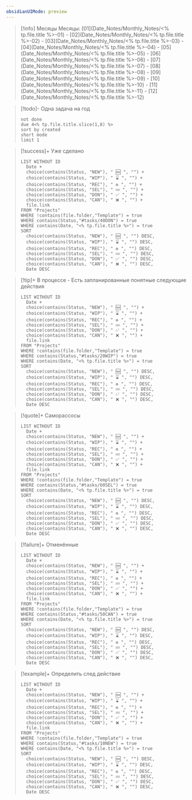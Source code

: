 ```yaml
---
obsidianUIMode: preview
---
```

> [!info] Месяцы
> Месяцы: [01](Date_Notes/Monthly_Notes/<% tp.file.title %>-01) - [02](Date_Notes/Monthly_Notes/<% tp.file.title %>-02) - [03](Date_Notes/Monthly_Notes/<% tp.file.title %>-03) - [04](Date_Notes/Monthly_Notes/<% tp.file.title %>-04) - [05](Date_Notes/Monthly_Notes/<% tp.file.title %>-05) - [06](Date_Notes/Monthly_Notes/<% tp.file.title %>-06) - [07](Date_Notes/Monthly_Notes/<% tp.file.title %>-07) - [08](Date_Notes/Monthly_Notes/<% tp.file.title %>-08) - [09](Date_Notes/Monthly_Notes/<% tp.file.title %>-09) - [10](Date_Notes/Monthly_Notes/<% tp.file.title %>-10) - [11](Date_Notes/Monthly_Notes/<% tp.file.title %>-11) - [12](Date_Notes/Monthly_Notes/<% tp.file.title %>-12)

> [!todo]- Одна задача на год
> ```tasks
> not done 
> due 4<% tp.file.title.slice(1,8) %>
> sort by created
> short mode
> limit 1
> ```

> [!success]+ Уже сделано
> ```dataview
> LIST WITHOUT ID 
> 	Date +
> 	choice(contains(Status, "NEW"), " 🆕 ", "") +
> 	choice(contains(Status, "WIP"), " ⌛ ", "") +
> 	choice(contains(Status, "REC"), " ♻️ ", "") +
> 	choice(contains(Status, "SEL"), " 💤 ", "") +
> 	choice(contains(Status, "DON"), " ✅ ", "") +
> 	choice(contains(Status, "CAN"), " ❌ ", "") +
> 	file.link
> FROM "Projects"
> WHERE !contains(file.folder,"Template") = true
> WHERE contains(Status,"#tasks/40DON") = true
> WHERE contains(Date, "<% tp.file.title %>") = true
> SORT
> 	choice(contains(Status, "NEW"), " 🆕 ", "") DESC,
> 	choice(contains(Status, "WIP"), " ⌛ ", "") DESC,
> 	choice(contains(Status, "REC"), " ♻️ ", "") DESC,
> 	choice(contains(Status, "SEL"), " 💤 ", "") DESC,
> 	choice(contains(Status, "DON"), " ✅ ", "") DESC,
> 	choice(contains(Status, "CAN"), " ❌ ", "") DESC,
> 	Date DESC
> ```

> [!tip]+ В процессе - Есть запланированные понятные следующие действия
> ```dataview
> LIST WITHOUT ID 
> 	Date +
> 	choice(contains(Status, "NEW"), " 🆕 ", "") +
> 	choice(contains(Status, "WIP"), " ⌛ ", "") +
> 	choice(contains(Status, "REC"), " ♻️ ", "") +
> 	choice(contains(Status, "SEL"), " 💤 ", "") +
> 	choice(contains(Status, "DON"), " ✅ ", "") +
> 	choice(contains(Status, "CAN"), " ❌ ", "") +
> 	file.link
> FROM "Projects"
> WHERE !contains(file.folder,"Template") = true
> WHERE contains(Status,"#tasks/20WIP") = true
> WHERE contains(Date, "<% tp.file.title %>") = true
> SORT
> 	choice(contains(Status, "NEW"), " 🆕 ", "") DESC,
> 	choice(contains(Status, "WIP"), " ⌛ ", "") DESC,
> 	choice(contains(Status, "REC"), " ♻️ ", "") DESC,
> 	choice(contains(Status, "SEL"), " 💤 ", "") DESC,
> 	choice(contains(Status, "DON"), " ✅ ", "") DESC,
> 	choice(contains(Status, "CAN"), " ❌ ", "") DESC,
> 	Date DESC
> ```

> [!quote]+ Саморассосы
> ```dataview
> LIST WITHOUT ID 
> 	Date +
> 	choice(contains(Status, "NEW"), " 🆕 ", "") +
> 	choice(contains(Status, "WIP"), " ⌛ ", "") +
> 	choice(contains(Status, "REC"), " ♻️ ", "") +
> 	choice(contains(Status, "SEL"), " 💤 ", "") +
> 	choice(contains(Status, "DON"), " ✅ ", "") +
> 	choice(contains(Status, "CAN"), " ❌ ", "") +
> 	file.link
> FROM "Projects"
> WHERE !contains(file.folder,"Template") = true
> WHERE contains(Status,"#tasks/60SEL") = true
> WHERE contains(Date, "<% tp.file.title %>") = true
> SORT
> 	choice(contains(Status, "NEW"), " 🆕 ", "") DESC,
> 	choice(contains(Status, "WIP"), " ⌛ ", "") DESC,
> 	choice(contains(Status, "REC"), " ♻️ ", "") DESC,
> 	choice(contains(Status, "SEL"), " 💤 ", "") DESC,
> 	choice(contains(Status, "DON"), " ✅ ", "") DESC,
> 	choice(contains(Status, "CAN"), " ❌ ", "") DESC,
> 	Date DESC
> ```

> [!failure]+ Отменённые
> ```dataview
> LIST WITHOUT ID 
> 	Date +
> 	choice(contains(Status, "NEW"), " 🆕 ", "") +
> 	choice(contains(Status, "WIP"), " ⌛ ", "") +
> 	choice(contains(Status, "REC"), " ♻️ ", "") +
> 	choice(contains(Status, "SEL"), " 💤 ", "") +
> 	choice(contains(Status, "DON"), " ✅ ", "") +
> 	choice(contains(Status, "CAN"), " ❌ ", "") +
> 	file.link
> FROM "Projects"
> WHERE !contains(file.folder,"Template") = true
> WHERE contains(Status,"#tasks/50CAN") = true
> WHERE contains(Date, "<% tp.file.title %>") = true
> SORT
> 	choice(contains(Status, "NEW"), " 🆕 ", "") DESC,
> 	choice(contains(Status, "WIP"), " ⌛ ", "") DESC,
> 	choice(contains(Status, "REC"), " ♻️ ", "") DESC,
> 	choice(contains(Status, "SEL"), " 💤 ", "") DESC,
> 	choice(contains(Status, "DON"), " ✅ ", "") DESC,
> 	choice(contains(Status, "CAN"), " ❌ ", "") DESC,
> 	Date DESC
> ```

> [!example]+ Определить след действие
> ```dataview
> LIST WITHOUT ID 
> 	Date +
> 	choice(contains(Status, "NEW"), " 🆕 ", "") +
> 	choice(contains(Status, "WIP"), " ⌛ ", "") +
> 	choice(contains(Status, "REC"), " ♻️ ", "") +
> 	choice(contains(Status, "SEL"), " 💤 ", "") +
> 	choice(contains(Status, "DON"), " ✅ ", "") +
> 	choice(contains(Status, "CAN"), " ❌ ", "") +
> 	file.link
> FROM "Projects"
> WHERE !contains(file.folder,"Template") = true
> WHERE contains(Status,"#tasks/10NEW") = true
> WHERE contains(Date, "<% tp.file.title %>") = true
> SORT
> 	choice(contains(Status, "NEW"), " 🆕 ", "") DESC,
> 	choice(contains(Status, "WIP"), " ⌛ ", "") DESC,
> 	choice(contains(Status, "REC"), " ♻️ ", "") DESC,
> 	choice(contains(Status, "SEL"), " 💤 ", "") DESC,
> 	choice(contains(Status, "DON"), " ✅ ", "") DESC,
> 	choice(contains(Status, "CAN"), " ❌ ", "") DESC,
> 	Date DESC
> ```
